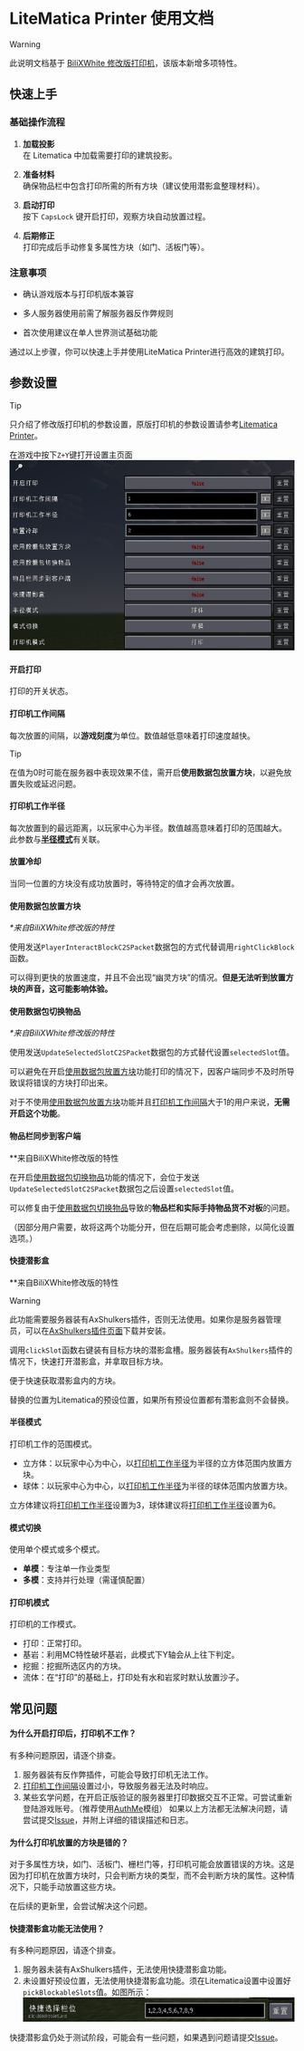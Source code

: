 # LiteMatica Printer 使用文档

>[!WARNING]  
>此说明文档基于 [BiliXWhite 修改版打印机](https://github.com/BiliXWhite/litematica-printer)，该版本新增多项特性。

## 快速上手

### 基础操作流程

1. **加载投影**  
    在 Litematica 中加载需要打印的建筑投影。
    
2. **准备材料**  
    确保物品栏中包含打印所需的所有方块（建议使用潜影盒整理材料）。
    
3. **启动打印**  
    按下 `CapsLock` 键开启打印，观察方块自动放置过程。
    
4. **后期修正**  
    打印完成后手动修复多属性方块（如门、活板门等）。
    

### 注意事项

- 确认游戏版本与打印机版本兼容
    
- 多人服务器使用前需了解服务器反作弊规则
    
- 首次使用建议在单人世界测试基础功能

通过以上步骤，你可以快速上手并使用LiteMatica Printer进行高效的建筑打印。

## 参数设置

> [!TIP]
> 只介绍了修改版打印机的参数设置，原版打印机的参数设置请参考[Litematica Printer](https://masa.dy.fi/mcmods/client_mods/LitematicaPrinter.html)。

在游戏中按下`Z+Y`键打开设置主页面
![设置页面](设置页面.png)

#### 开启打印

打印的开关状态。

#### 打印机工作间隔

每次放置的间隔，以**游戏刻度**为单位。数值越低意味着打印速度越快。

>[!TIP]
>在值为0时可能在服务器中表现效果不佳，需开启**使用数据包放置方块**，以避免放置失败或延迟问题。

#### 打印机工作半径

每次放置到的最远距离，以玩家中心为半径。数值越高意味着打印的范围越大。
此参数与[**半径模式**](#半径模式)有关联。

#### 放置冷却

当同一位置的方块没有成功放置时，等待特定的值才会再次放置。

#### 使用数据包放置方块

*\*来自BiliXWhite修改版的特性*

使用发送`PlayerInteractBlockC2SPacket`数据包的方式代替调用`rightClickBlock`函数。

可以得到更快的放置速度，并且不会出现“幽灵方块”的情况。**但是无法听到放置方块的声音，这可能影响体验。**

#### 使用数据包切换物品

*\*来自BiliXWhite修改版的特性*

使用发送`UpdateSelectedSlotC2SPacket`数据包的方式替代设置`selectedSlot`值。

可以避免在开启[使用数据包放置方块](#使用数据包放置方块)功能打印的情况下，因客户端同步不及时所导致误将错误的方块打印出来。

对于不使用[使用数据包放置方块](#使用数据包放置方块)功能并且[打印机工作间隔](#打印机工作间隔)大于1的用户来说，**无需开启这个功能**。

#### 物品栏同步到客户端

*\*来自BiliXWhite修改版的特性

在开启[使用数据包切换物品](#使用数据包切换物品)功能的情况下，会位于发送`UpdateSelectedSlotC2SPacket`数据包之后设置`selectedSlot`值。

可以修复由于[使用数据包切换物品](#使用数据包切换物品)导致的**物品栏和实际手持物品货不对板**的问题。

（因部分用户需要，故将这两个功能分开，但在后期可能会考虑删除，以简化设置选项。）

#### 快捷潜影盒

*\*来自BiliXWhite修改版的特性

> [!WARNING]
> 此功能需要服务器装有AxShulkers插件，否则无法使用。如果你是服务器管理员，可以在[AxShulkers插件页面](https://modrinth.com/plugin/axshulkers)下载并安装。

调用`clickSlot`函数右键装有目标方块的潜影盒槽。服务器装有`AxShulkers`插件的情况下，快速打开潜影盒，并拿取目标方块。

便于快速获取潜影盒内的方块。

替换的位置为Litematica的预设位置，如果所有预设位置都有濳影盒则不会替换。

#### 半径模式

打印机工作的范围模式。

- 立方体：以玩家中心为中心，以[打印机工作半径](#打印机工作半径)为半径的立方体范围内放置方块。
- 球体：以玩家中心为中心，以[打印机工作半径](#打印机工作半径)为半径的球体范围内放置方块。

立方体建议将[打印机工作半径](#打印机工作半径)设置为3，球体建议将[打印机工作半径](#打印机工作半径)设置为6。

#### 模式切换

使用单个模式或多个模式。

- **单模**：专注单一作业类型
- **多模**：支持并行处理（需谨慎配置）

#### 打印机模式

打印机的工作模式。

- 打印：正常打印。
- 基岩：利用MC特性破坏基岩，此模式下Y轴会从上往下判定。
- 挖掘：挖掘所选区内的方块。
- 流体：在“打印”的基础上，打印处有水和岩浆时默认放置沙子。

## 常见问题

#### 为什么开启打印后，打印机不工作？

有多种问题原因，请逐个排查。
1. 服务器装有反作弊插件，可能会导致打印机无法工作。
2. [打印机工作间隔](#打印机工作间隔)设置过小，导致服务器无法及时响应。
3. 某些玄学问题，在开启正版验证的服务器里打印数据交互不正常。可尝试重新登陆游戏账号。（推荐使用[AuthMe](https://modrinth.com/mod/auth-me)模组）
如果以上方法都无法解决问题，请尝试提交[Issue](https://github.com/BiliXWhite/litematica-printer/issues)，并附上详细的错误描述和日志。

#### 为什么打印机放置的方块是错的？

对于多属性方块，如门、活板门、栅栏门等，打印机可能会放置错误的方块。这是因为打印机在放置方块时，只会判断方块的类型，而不会判断方块的属性。这种情况下，只能手动放置这些方块。

在后续的更新里，会尝试解决这个问题。

#### 快捷潜影盒功能无法使用？

有多种问题原因，请逐个排查。
1. 服务器未装有AxShulkers插件，无法使用快捷潜影盒功能。
2. 未设置好预设位置，无法使用快捷潜影盒功能。须在Litematica设置中设置好`pickBlockableSlots`值。如图所示：
![预设位置](预设位置.png)

快捷潜影盒仍处于测试阶段，可能会有一些问题，如果遇到问题请提交[Issue](https://github.com/BiliXWhite/litematica-printer/issues)。